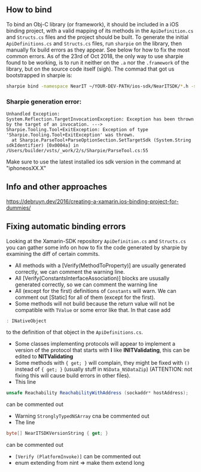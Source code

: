 
## How to bind

To bind an Obj-C library (or framework), it should be included in a iOS binding project, with a valid mapping of its methods in the `ApiDefinition.cs` and `Structs.cs` files and the project should be built.
To generate the initial `ApiDefinitions.cs` and `Structs.cs` files, run `sharpie` on the library, then manually fix build errors as they appear. See below for how to fix the most common errors.
As of the 23rd of Oct 2018, the only way to use sharpie found to be working, is to run it neither on the `.a` nor the `.framework` of the library, but on the source code itself (sigh).
The commad that got us bootstrapped in sharpie is:
```bash
sharpie bind -namespace NearIT ~/YOUR-DEV-PATH/ios-sdk/NearITSDK/*.h -sdk iphoneos12.2 -scope ~/YOUR-DEV-PATH/ios-sdk/NearITSDK
```
### Sharpie generation error:

```
Unhandled Exception:
System.Reflection.TargetInvocationException: Exception has been thrown by the target of an invocation. ---> Sharpie.Tooling.Tool+ExitException: Exception of type 'Sharpie.Tooling.Tool+ExitException' was thrown.
  at Sharpie.ParseTool+ParseOptionSection.SetTargetSdk (System.String sdkIdentifier) [0x0004a] in /Users/builder/vsts/_work/2/s/Sharpie/ParseTool.cs:55 
```
Make sure to use the latest installed ios sdk version in the command at "iphoneosXX.X"

## Info and other approaches

https://debruyn.dev/2016/creating-a-xamarin.ios-binding-project-for-dummies/

## Fixing automatic binding errors

Looking at the Xamarin-SDK repository `ApiDefinition.cs` and `Structs.cs` you can gather some info on how to fix the code generated by sharpie by examining the diff of certain commits.

- All methods with a [Verify(MethodToProperty)] are usually generated correctly, we can comment the warning line.
- All [Verify(ConstantsInterfaceAssociation)] blocks are ususally generated correctly, so we can comment the warning line
- All (except for the first) definitions of `Constants` will warn. We can comment out [Static] for all of them (except for the first).
- Some methods will not build because the return value will not be compatible with `TValue` or some error like that. In that case add 
```c#
: INativeObject
```
to the definition of that object in the `ApiDefinitions.cs`.

- Some classes implementing protocols will appear to implement a version of the protocol that starts with **I** like **INITValidating**, this can be edited to **NITValidating**
- Some methods with `{ get; }` will complain, they might be fixed with `()` instead of `{ get; }` (usually stuff in `NSData_NSDataZip`) (ATTENTION: not fixing this will cause build errors in other files).
- This line
```c#
unsafe Reachability ReachabilityWithAddress (sockaddr* hostAddress);
```
can be commented out
- Warning `StronglyTypedNSArray` cna be commented out
- The line
```c#
byte[] NearITSDKVersionString { get; }
```
can be commented out
- `[Verify (PlatformInvoke)]` can be commented out
- enum extending from nint => make them extend long
